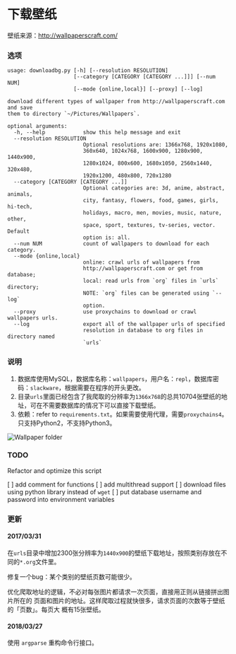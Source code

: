 下载壁纸
==========

壁纸来源：http://wallpaperscraft.com/

### 选项

``` shell
usage: downloadbg.py [-h] [--resolution RESOLUTION]
                     [--category [CATEGORY [CATEGORY ...]]] [--num NUM]
                     [--mode {online,local}] [--proxy] [--log]

download different types of wallpaper from http://wallpaperscraft.com and save
them to directory `~/Pictures/Wallpapers`.

optional arguments:
  -h, --help            show this help message and exit
  --resolution RESOLUTION
                        Optional resolutions are: 1366x768, 1920x1080,
                        360x640, 1024x768, 1600x900, 1280x900, 1440x900,
                        1280x1024, 800x600, 1680x1050, 2560x1440, 320x480,
                        1920x1200, 480x800, 720x1280
  --category [CATEGORY [CATEGORY ...]]
                        Optional categories are: 3d, anime, abstract, animals,
                        city, fantasy, flowers, food, games, girls, hi-tech,
                        holidays, macro, men, movies, music, nature, other,
                        space, sport, textures, tv-series, vector. Default
                        option is: all.
  --num NUM             count of wallpapers to download for each category.
  --mode {online,local}
                        online: crawl urls of wallpapers from
                        http://wallpaperscraft.com or get from database;
                        local: read urls from `org` files in `urls` directory;
                        NOTE: `org` files can be generated using `--log`
                        option.
  --proxy               use proxychains to download or crawl wallpapers urls.
  --log                 export all of the wallpaper urls of specified
                        resolution in database to org files in directory named
                        `urls`
```

### 说明

1. 数据库使用MySQL，数据库名称：`wallpapers`，用户名：`repl`，数据库密码：`slackware`，根据需要在程序的开头更改。
2. 目录`urls`里面已经包含了我爬取的分辨率为`1366x768`的总共10704张壁纸的地址，可在不需要数据库的情况下可以直接下载壁纸。
3. 依赖：refer to `requirements.txt`。如果需要使用代理，需要`proxychains4`。只支持Python2，不支持Python3。

![Wallpaper folder](http://wstaw.org/m/2017/03/17/plasma-desktopqj1799.png)

### TODO

Refactor and optimize this script

[ ] add comment for functions
[ ] add multithread support
[ ] download files using python library instead of `wget`
[ ] put database username and password into environment variables

### 更新

#### 2017/03/31

在`urls`目录中增加2300张分辨率为`1440x900`的壁纸下载地址，按照类别存放在不同的`*.org`文件里。

修复一个bug：某个类别的壁纸页数可能很少。

优化爬取地址的逻辑，不必对每张图片都请求一次页面，直接用正则从链接拼出图片所在的
页面和图片的地址。这样爬取过程就快很多，请求页面的次数等于壁纸的「页数」。每页大
概有15张壁纸。

#### 2018/03/27

使用 `argparse` 重构命令行接口。
